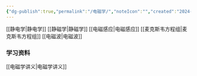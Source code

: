 ```yaml
---
{"dg-publish":true,"permalink":"/电磁学/","noteIcon":"","created":"2024-04-16T13:01:27.428+08:00","updated":"2024-04-16T18:28:15.493+08:00"}
---
```


[[静电学\|静电学]]
[[静磁学\|静磁学]]
[[电磁感应\|电磁感应]]
[[麦克斯韦方程组\|麦克斯韦方程组]]
[[电磁波\|电磁波]]


### 学习资料
[[电磁学讲义\|电磁学讲义]]

